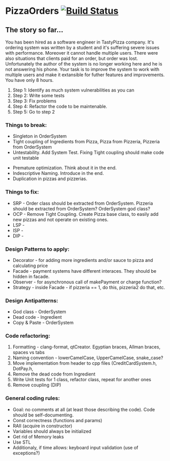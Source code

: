 # PizzaOrders [![Build Status](https://www.travis-ci.org/LordLukin/PizzaOrders.svg?branch=master)](https://www.travis-ci.org/LordLukin/PizzaOrders)

## The story so far...
You has been hired as a software engineer in TastyPizza company. It's ordering system was written by a student
and it's suffering severe issues with performance. Moreover it cannot handle multiple users.
There were also situations that clients paid for an order, but order was lost.
Unfortunately the author of the system is no longer working here and he is not answering his phone.
Your task is to improve the system to work with multiple users and make it extansible for futher
features and improvements. You have only 8 hours.

1. Step 1: Identify as much system vulnerabilities as you can
2. Step 2: Write some tests
3. Step 3: Fix problems
4. Step 4: Refactor the code to be maintenable.
5. Step 5: Go to step 2

### Things to break:
+ Singleton in OrderSystem
+ Tight coupling of Ingredients from Pizza, Pizza from Pizzeria, Pizzeria from OrderSystem
+ Untestability. Add System Test. Fixing Tight coupling should make code unit testable
* Premature optimization. Think about it in the end.
* Indescriptive Naming. Introduce in the end.
* Duplication in pizzas and pizzerias.

### Things to fix:
* SRP - Order class should be extracted from OrderSystem. Pizzeria should be extracted from OrderSystem? OrderSystem god class?
* OCP - Remove Tight Coupling. Create Pizza base class, to easily add new pizzas and not operate on existing ones.
* LSP - 
* ISP - 
* DIP -

### Design Patterns to apply:
* Decorator - for adding more ingredients and/or sauce to pizza and calculating price
* Facade - payment systems have different interaces. They should be hidden in facade.
* Observer - for asynchronous call of makePayment or charge function?
* Strategy - inside Facade - if pizzeria == 1, do this, pizzeria2 do that, etc.

### Design Antipatterns:
* God class - OrderSystem
* Dead code - Ingredient
* Copy & Paste - OrderSystem

### Code refactoring:
1. Formatting - clang-format, qtCreator. Egyptian braces, Allman braces, spaces vs tabs
2. Naming convention - lowerCamelCase, UpperCamelCase, snake_case?
3. Move implementation from header to cpp files (CreditCardSystem.h, DotPay.h,
3. Remove the dead code from Ingredient
4. Write Unit tests for 1 class, refactor class, repeat for another ones
5. Remove coupling (DIP)


### General coding rules:
* Goal: no comments at all (at least those describing the code). Code should be self-documenting.
* Const correctness (functions and params)
* RAII (acquire in constructor)
* Variables should always be initialized
* Get rid of Memory leaks
* Use STL
* Additionaly, if time allows: keyboard input validation (use of exceptions?)
